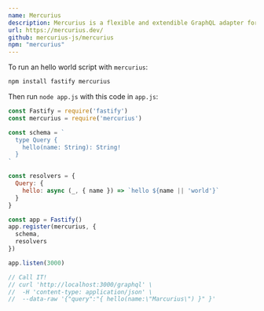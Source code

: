 ```yaml
---
name: Mercurius
description: Mercurius is a flexible and extendible GraphQL adapter for Fastify, a blazing-fast web framework with the least overhead and a powerful plugin architecture.
url: https://mercurius.dev/
github: mercurius-js/mercurius
npm: "mercurius"
---
```


To run an hello world script with `mercurius`:

```bash
npm install fastify mercurius
```

Then run `node app.js` with this code in `app.js`:

```js
const Fastify = require('fastify')
const mercurius = require('mercurius')

const schema = `
  type Query {
    hello(name: String): String!
  }
`

const resolvers = {
  Query: {
    hello: async (_, { name }) => `hello ${name || 'world'}`
  }
}

const app = Fastify()
app.register(mercurius, {
  schema,
  resolvers
})

app.listen(3000)

// Call IT!
// curl 'http://localhost:3000/graphql' \
//  -H 'content-type: application/json' \
//  --data-raw '{"query":"{ hello(name:\"Marcurius\") }" }'
```
